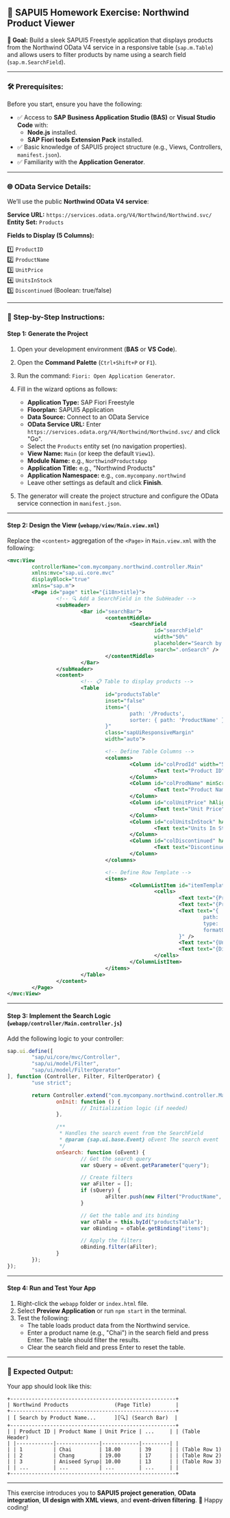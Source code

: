## 🚀 SAPUI5 Homework Exercise: Northwind Product Viewer

**🎯 Goal:** Build a sleek SAPUI5 Freestyle application that displays products from the Northwind OData V4 service in a responsive table (`sap.m.Table`) and allows users to filter products by name using a search field (`sap.m.SearchField`).

---

### 🛠️ Prerequisites:

Before you start, ensure you have the following:

* ✅ Access to **SAP Business Application Studio (BAS)** or **Visual Studio Code** with:
    * **Node.js** installed.
    * **SAP Fiori tools Extension Pack** installed.
* ✅ Basic knowledge of SAPUI5 project structure (e.g., Views, Controllers, `manifest.json`).
* ✅ Familiarity with the **Application Generator**.

---

### 🌐 OData Service Details:

We’ll use the public **Northwind OData V4 service**:

**Service URL:** `https://services.odata.org/V4/Northwind/Northwind.svc/`  
**Entity Set:** `Products`  

**Fields to Display (5 Columns):**

1️⃣ `ProductID`  
2️⃣ `ProductName`  
3️⃣ `UnitPrice`  
4️⃣ `UnitsInStock`  
5️⃣ `Discontinued` (Boolean: true/false)

---

### 📝 Step-by-Step Instructions:

#### **Step 1: Generate the Project**

1. Open your development environment (**BAS** or **VS Code**).  
2. Open the **Command Palette** (`Ctrl+Shift+P` or `F1`).  
3. Run the command: `Fiori: Open Application Generator`.  
4. Fill in the wizard options as follows:  
     * **Application Type:** SAP Fiori Freestyle  
     * **Floorplan:** SAPUI5 Application  
     * **Data Source:** Connect to an OData Service  
     * **OData Service URL:** Enter `https://services.odata.org/V4/Northwind/Northwind.svc/` and click "Go".  
     * Select the `Products` entity set (no navigation properties).  
     * **View Name:** `Main` (or keep the default `View1`).  
     * **Module Name:** e.g., `NorthwindProductsApp`  
     * **Application Title:** e.g., "Northwind Products"  
     * **Application Namespace:** e.g., `com.mycompany.northwind`  
     * Leave other settings as default and click **Finish**.  

5. The generator will create the project structure and configure the OData service connection in `manifest.json`.

---

#### **Step 2: Design the View (`webapp/view/Main.view.xml`)**

Replace the `<content>` aggregation of the `<Page>` in `Main.view.xml` with the following:

```xml
<mvc:View
        controllerName="com.mycompany.northwind.controller.Main"
        xmlns:mvc="sap.ui.core.mvc"
        displayBlock="true"
        xmlns="sap.m">
        <Page id="page" title="{i18n>title}">
                <!-- 🔍 Add a SearchField in the SubHeader -->
                <subHeader>
                        <Bar id="searchBar">
                                <contentMiddle>
                                        <SearchField
                                                id="searchField"
                                                width="50%"
                                                placeholder="Search by Product Name..."
                                                search=".onSearch" />
                                </contentMiddle>
                        </Bar>
                </subHeader>
                <content>
                        <!-- 📋 Table to display products -->
                        <Table
                                id="productsTable"
                                inset="false"
                                items="{
                                        path: '/Products',
                                        sorter: { path: 'ProductName' }
                                }"
                                class="sapUiResponsiveMargin"
                                width="auto">

                                <!-- Define Table Columns -->
                                <columns>
                                        <Column id="colProdId" width="5em">
                                                <Text text="Product ID" />
                                        </Column>
                                        <Column id="colProdName" minScreenWidth="Tablet" demandPopin="true">
                                                <Text text="Product Name" />
                                        </Column>
                                        <Column id="colUnitPrice" hAlign="End" minScreenWidth="Desktop" demandPopin="true">
                                                <Text text="Unit Price" />
                                        </Column>
                                        <Column id="colUnitsInStock" hAlign="End" minScreenWidth="Desktop" demandPopin="true">
                                                <Text text="Units In Stock" />
                                        </Column>
                                        <Column id="colDiscontinued" hAlign="Center" minScreenWidth="Tablet" demandPopin="true">
                                                <Text text="Discontinued" />
                                        </Column>
                                </columns>

                                <!-- Define Row Template -->
                                <items>
                                        <ColumnListItem id="itemTemplate" vAlign="Middle">
                                                <cells>
                                                        <Text text="{ProductID}" />
                                                        <Text text="{ProductName}" />
                                                        <Text text="{
                                                                path: 'UnitPrice',
                                                                type: 'sap.ui.model.type.Currency',
                                                                formatOptions: { showMeasure: false }
                                                        }" />
                                                        <Text text="{UnitsInStock}" />
                                                        <Text text="{Discontinued}" />
                                                </cells>
                                        </ColumnListItem>
                                </items>
                        </Table>
                </content>
        </Page>
</mvc:View>
```

---

#### **Step 3: Implement the Search Logic (`webapp/controller/Main.controller.js`)**

Add the following logic to your controller:

```javascript
sap.ui.define([
        "sap/ui/core/mvc/Controller",
        "sap/ui/model/Filter",
        "sap/ui/model/FilterOperator"
], function (Controller, Filter, FilterOperator) {
        "use strict";

        return Controller.extend("com.mycompany.northwind.controller.Main", {
                onInit: function () {
                        // Initialization logic (if needed)
                },

                /**
                 * Handles the search event from the SearchField
                 * @param {sap.ui.base.Event} oEvent The search event
                 */
                onSearch: function (oEvent) {
                        // Get the search query
                        var sQuery = oEvent.getParameter("query");

                        // Create filters
                        var aFilter = [];
                        if (sQuery) {
                                aFilter.push(new Filter("ProductName", FilterOperator.Contains, sQuery));
                        }

                        // Get the table and its binding
                        var oTable = this.byId("productsTable");
                        var oBinding = oTable.getBinding("items");

                        // Apply the filters
                        oBinding.filter(aFilter);
                }
        });
});
```

---

#### **Step 4: Run and Test Your App**

1. Right-click the `webapp` folder or `index.html` file.  
2. Select **Preview Application** or run `npm start` in the terminal.  
3. Test the following:  
     * The table loads product data from the Northwind service.  
     * Enter a product name (e.g., "Chai") in the search field and press Enter. The table should filter the results.  
     * Clear the search field and press Enter to reset the table.

---

### 🎉 Expected Output:

Your app should look like this:

```
+------------------------------------------------------+
| Northwind Products               (Page Title)        |
+------------------------------------------------------+
| [ Search by Product Name...      ][🔍] (Search Bar)  |
+------------------------------------------------------+
| | Product ID | Product Name | Unit Price | ...     | | (Table Header)
| |------------|--------------|------------|---------| |
| | 1          | Chai         | 18.00      | 39      | | (Table Row 1)
| | 2          | Chang        | 19.00      | 17      | | (Table Row 2)
| | 3          | Aniseed Syrup| 10.00      | 13      | | (Table Row 3)
| | ...        | ...          | ...        | ...     | |
+------------------------------------------------------+
```

---

This exercise introduces you to **SAPUI5 project generation**, **OData integration**, **UI design with XML views**, and **event-driven filtering**. 🚀 Happy coding!
